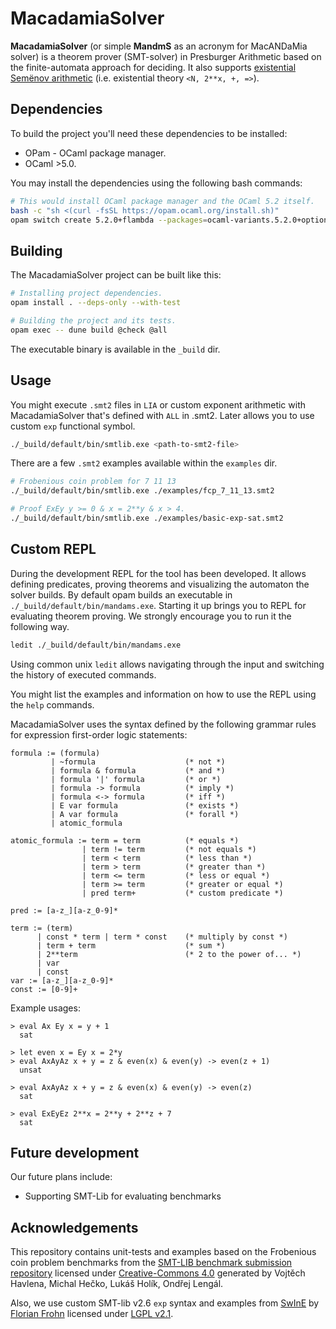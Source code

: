 # MacadamiaSolver

__MacadamiaSolver__ (or simple __MandmS__ as an acronym for MacANDaMia solver) is a theorem prover (SMT-solver) in Presburger Arithmetic based on the finite-automata approach for deciding. It also supports [existential Semёnov arithmetic](https://arxiv.org/abs/2306.14593) (i.e. existential theory `<N, 2**x, +, =>`).

## Dependencies
To build the project you'll need these dependencies to be installed:
- OPam - OCaml package manager.
- OCaml >5.0.

You may install the dependencies using the following bash commands:
```bash
# This would install OCaml package manager and the OCaml 5.2 itself.
bash -c "sh <(curl -fsSL https://opam.ocaml.org/install.sh)"
opam switch create 5.2.0+flambda --packages=ocaml-variants.5.2.0+options,ocaml-option-flambda --yes
```

## Building

The MacadamiaSolver project can be built like this:

```bash
# Installing project dependencies.
opam install . --deps-only --with-test

# Building the project and its tests.
opam exec -- dune build @check @all
```

The executable binary is available in the `_build` dir.

## Usage

You might execute `.smt2` files in `LIA` or custom exponent arithmetic with MacadamiaSolver that's defined with `ALL` in .smt2. Later allows you to use custom `exp` functional symbol.

```bash
./_build/default/bin/smtlib.exe <path-to-smt2-file>
```

There are a few `.smt2` examples available within the `examples` dir.

```bash
# Frobenious coin problem for 7 11 13
./_build/default/bin/smtlib.exe ./examples/fcp_7_11_13.smt2

# Proof ExEy y >= 0 & x = 2**y & x > 4.
./_build/default/bin/smtlib.exe ./examples/basic-exp-sat.smt2
```

## Custom REPL

During the development REPL for the tool has been developed. It allows defining predicates, proving theorems and visualizing the automaton the solver builds. By default opam builds an executable in `./_build/default/bin/mandams.exe`. Starting it up brings you to REPL for evaluating theorem proving. We strongly encourage you to run it the following way.

```bash
ledit ./_build/default/bin/mandams.exe
```

Using common unix `ledit` allows navigating through the input and switching the history of executed commands.

You might list the examples and information on how to use the REPL using the `help` commands.

MacadamiaSolver uses the syntax defined by the following grammar rules for expression first-order logic statements:

```
formula := (formula)
         | ~formula                    (* not *)
         | formula & formula           (* and *)
         | formula '|' formula         (* or *)
         | formula -> formula          (* imply *)
         | formula <-> formula         (* iff *)
         | E var formula               (* exists *)
         | A var formula               (* forall *)
         | atomic_formula

atomic_formula := term = term          (* equals *)
                | term != term         (* not equals *)
                | term < term          (* less than *)
                | term > term          (* greater than *)
                | term <= term         (* less or equal *)
                | term >= term         (* greater or equal *)
                | pred term+           (* custom predicate *)

pred := [a-z_][a-z_0-9]*

term := (term)
      | const * term | term * const    (* multiply by const *)
      | term + term                    (* sum *)
      | 2**term                        (* 2 to the power of... *)
      | var
      | const
var := [a-z_][a-z_0-9]*
const := [0-9]+
```

Example usages:
```
> eval Ax Ey x = y + 1
  sat

> let even x = Ey x = 2*y
> eval AxAyAz x + y = z & even(x) & even(y) -> even(z + 1)
  unsat

> eval AxAyAz x + y = z & even(x) & even(y) -> even(z)
  sat

> eval ExEyEz 2**x = 2**y + 2**z + 7
  sat
```


## Future development

Our future plans include:
- Supporting SMT-Lib for evaluating benchmarks

## Acknowledgements

This repository contains unit-tests and examples based on the Frobenious coin problem benchmarks from the [SMT-LIB benchmark submission repository](https://github.com/SMT-LIB/benchmark-submission) licensed under [Creative-Commons 4.0](https://creativecommons.org/licenses/by/4.0/) generated by Vojtěch Havlena, Michal Hečko, Lukáš Holík, Ondřej Lengál.

Also, we use custom SMT-lib v2.6 `exp` syntax and examples from [SwInE](https://github.com/ffrohn/swine) by [Florian Frohn](https://ffrohn.github.io/) licensed under [LGPL v2.1](https://github.com/ffrohn/swine/blob/master/LICENSE).
